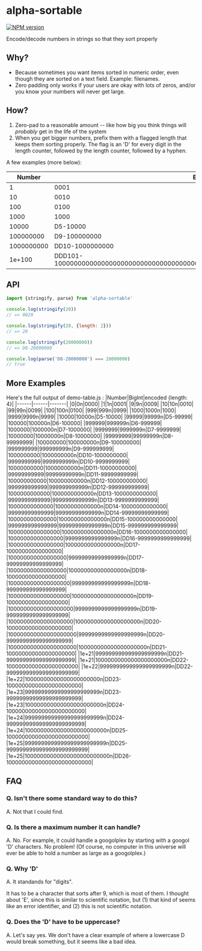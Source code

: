 # alpha-sortable
[![NPM version][npm-image]][npm-url]

Encode/decode numbers in strings so that they sort properly

## Why?

* Because sometimes you want items sorted in numeric order, even though they are sorted on a text field.  Example: filenames.
* Zero padding only works if your users are okay with lots of zeros, and/or you know your numbers will never get large.

## How?

1. Zero-pad to a reasonable amount -- like how big you think things will *probably* get in the life of the system
2. When you get bigger numbers, prefix them with a flagged length that keeps them sorting properly. The flag is an 'D' for every digit in the length counter, followed by the length counter, followed by a hyphen.

A few examples (more below):

|Number|Encoded with default setting {length: 4}|
|------|-------|
|1|0001|
|10|0010|
|100|0100|
|1000|1000|
|10000|D5-10000|
|100000000|D9-100000000|  
|1000000000|DD10-1000000000|
|1e+100|DDD101-10000000000000000000000000000000000000000000000000000000000000000000000000000000000000000000000000000|

## API

```js
import {stringify, parse} from 'alpha-sortable'

console.log(stringify(20))
// => 0020

console.log(stringify(20, {length: 2}))
// => 20

console.log(stringify(20000000))
// => D8-20000000

console.log(parse('D8-20000000') === 20000000)
// true
```

## More Examples

Here's the full output of demo-table.js :
|Number|BigInt|encoded {length: 4}|
|------|------|-------|
|0|0n|0000|
|1|1n|0001|
|9|9n|0009|
|10|10n|0010|
|99|99n|0099|
|100|100n|0100|
|999|999n|0999|
|1000|1000n|1000|
|9999|9999n|9999|
|10000|10000n|D5-10000|
|99999|99999n|D5-99999|
|100000|100000n|D6-100000|
|999999|999999n|D6-999999|
|1000000|1000000n|D7-1000000|
|9999999|9999999n|D7-9999999|
|10000000|10000000n|D8-10000000|
|99999999|99999999n|D8-99999999|
|100000000|100000000n|D9-100000000|
|999999999|999999999n|D9-999999999|
|1000000000|1000000000n|DD10-1000000000|
|9999999999|9999999999n|DD10-9999999999|
|10000000000|10000000000n|DD11-10000000000|
|99999999999|99999999999n|DD11-99999999999|
|100000000000|100000000000n|DD12-100000000000|
|999999999999|999999999999n|DD12-999999999999|
|1000000000000|1000000000000n|DD13-1000000000000|
|9999999999999|9999999999999n|DD13-9999999999999|
|10000000000000|10000000000000n|DD14-10000000000000|
|99999999999999|99999999999999n|DD14-99999999999999|
|100000000000000|100000000000000n|DD15-100000000000000|
|999999999999999|999999999999999n|DD15-999999999999999|
|1000000000000000|1000000000000000n|DD16-1000000000000000|
|10000000000000000|9999999999999999n|DD16-9999999999999999|
|10000000000000000|10000000000000000n|DD17-10000000000000000|
|100000000000000000|99999999999999999n|DD17-99999999999999999|
|100000000000000000|100000000000000000n|DD18-100000000000000000|
|1000000000000000000|999999999999999999n|DD18-999999999999999999|
|1000000000000000000|1000000000000000000n|DD19-1000000000000000000|
|10000000000000000000|9999999999999999999n|DD19-9999999999999999999|
|10000000000000000000|10000000000000000000n|DD20-10000000000000000000|
|100000000000000000000|99999999999999999999n|DD20-99999999999999999999|
|100000000000000000000|100000000000000000000n|DD21-100000000000000000000|
|1e+21|999999999999999999999n|DD21-999999999999999999999|
|1e+21|1000000000000000000000n|DD22-1000000000000000000000|
|1e+22|9999999999999999999999n|DD22-9999999999999999999999|
|1e+22|10000000000000000000000n|DD23-10000000000000000000000|
|1e+23|99999999999999999999999n|DD23-99999999999999999999999|
|1e+23|100000000000000000000000n|DD24-100000000000000000000000|
|1e+24|999999999999999999999999n|DD24-999999999999999999999999|
|1e+24|1000000000000000000000000n|DD25-1000000000000000000000000|
|1e+25|9999999999999999999999999n|DD25-9999999999999999999999999|
|1e+25|10000000000000000000000000n|DD26-10000000000000000000000000|

## FAQ

### Q. Isn't there some standard way to do this?

A. Not that I could find.

### Q. Is there a maximum number it can handle?

A. No. For example, it could handle a googolplex by starting with a
googol 'D' characters. No problem!  (Of course, no computer in this
universe will ever be able to hold a number as large as a googolplex.)

### Q. Why 'D'

A. It standands for "digits".

It has to be a character that sorts after 9, which is most of them. I
thought about 'E', since this is similar to scientific notation, but
(1) that kind of seems like an error identifier, and (2) this is not
scientific notation.

### Q. Does the 'D' have to be uppercase?

A. Let's say yes. We don't have a clear example of where a lowercase D
would break something, but it seems like a bad idea.


[npm-image]: https://img.shields.io/npm/v/alpha-sortable.svg?style=flat-square
[npm-url]: https://npmjs.org/package/alpha-sortable
